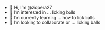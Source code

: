 - 👋 Hi, I’m @ziopera27
- 👀 I’m interested in ... licking balls
- 🌱 I’m currently learning ... how to lick balls
- 💞️ I’m looking to collaborate on ... licking balls

<!---
ziopera27/ziopera27 is a ✨ special ✨ repository because its `README.md` (this file) appears on your GitHub profile.
You can click the Preview link to take a look at your changes.
--->
